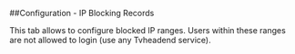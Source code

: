 ##Configuration - IP Blocking Records

This tab allows to configure blocked IP ranges. Users within these ranges
are not allowed to login (use any Tvheadend service).
